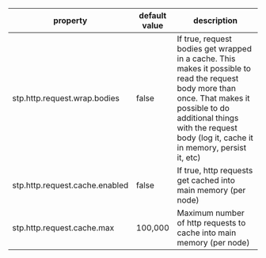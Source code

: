| property | default<br>value | description |
|-|-|-|
| stp.http.request.wrap.bodies | false | If true, request bodies get wrapped in a cache.  This makes it possible to read the request body more than once. That makes it possible to do additional things with the request body (log it, cache it in memory, persist it, etc) |
| stp.http.request.cache.enabled | false | If true, http requests get cached into main memory (per node) |
| stp.http.request.cache.max | 100,000 | Maximum number of http requests to cache into main memory (per node) |



<!-- If true, request bodies get wrapped, making it possible to read the request body more than once -->
  <!-- This makes it possible to do other things with it (log it, persist it, etc) -->
  <property key="stp.http.request.wrap.bodies">
    <value text="false" />
  </property>        
